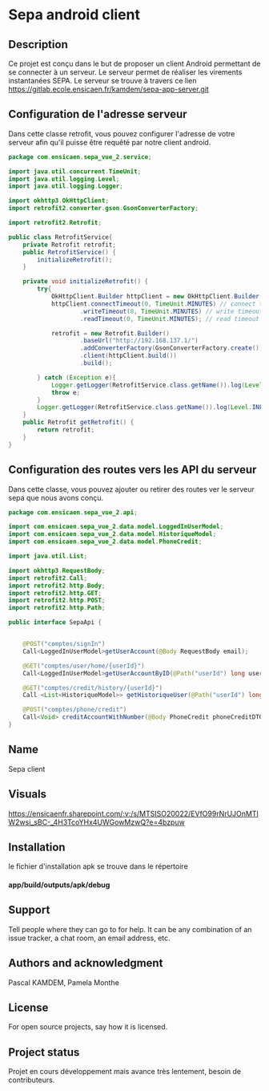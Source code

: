 # Sepa android client


## Description

Ce projet est conçu dans le but de proposer un client Android permettant de se connecter à un serveur. Le serveur permet de réaliser les virements instantanées SEPA.
Le serveur se trouve  à travers ce lien https://gitlab.ecole.ensicaen.fr/kamdem/sepa-app-server.git

## Configuration de l'adresse serveur

Dans cette classe retrofit, vous pouvez configurer l'adresse de votre serveur afin qu'il puisse être requêté par notre client android.

```java
package com.ensicaen.sepa_vue_2.service;

import java.util.concurrent.TimeUnit;
import java.util.logging.Level;
import java.util.logging.Logger;

import okhttp3.OkHttpClient;
import retrofit2.converter.gson.GsonConverterFactory;

import retrofit2.Retrofit;

public class RetrofitService{
    private Retrofit retrofit;
    public RetrofitService() {
        initializeRetrofit();
    }

    private void initializeRetrofit() {
        try{
            OkHttpClient.Builder httpClient = new OkHttpClient.Builder();
            httpClient.connectTimeout(0, TimeUnit.MINUTES) // connect timeout
                    .writeTimeout(0, TimeUnit.MINUTES) // write timeout
                    .readTimeout(0, TimeUnit.MINUTES); // read timeout

            retrofit = new Retrofit.Builder()
                    .baseUrl("http://192.168.137.1/")
                    .addConverterFactory(GsonConverterFactory.create())
                    .client(httpClient.build())
                    .build();

        } catch (Exception e){
            Logger.getLogger(RetrofitService.class.getName()).log(Level.INFO,retrofit + e.toString());
            throw e;
        }
        Logger.getLogger(RetrofitService.class.getName()).log(Level.INFO,"Fin de construction du base URl retrofit");
    }
    public Retrofit getRetrofit() {
        return retrofit;
    }
}

```

## Configuration des routes vers les API du serveur

Dans cette classe, vous pouvez ajouter ou retirer des routes ver le serveur sepa que nous avons conçu.
```java
package com.ensicaen.sepa_vue_2.api;

import com.ensicaen.sepa_vue_2.data.model.LoggedInUserModel;
import com.ensicaen.sepa_vue_2.data.model.HistoriqueModel;
import com.ensicaen.sepa_vue_2.data.model.PhoneCredit;

import java.util.List;

import okhttp3.RequestBody;
import retrofit2.Call;
import retrofit2.http.Body;
import retrofit2.http.GET;
import retrofit2.http.POST;
import retrofit2.http.Path;

public interface SepaApi {


    @POST("comptes/signIn")
    Call<LoggedInUserModel>getUserAccount(@Body RequestBody email);

    @GET("comptes/user/home/{userId}")
    Call<LoggedInUserModel>getUserAccountByID(@Path("userId") long userId);

    @GET("comptes/credit/history/{userId}")
    Call <List<HistoriqueModel>> getHistoriqueUser(@Path("userId") long userId);

    @POST("comptes/phone/credit")
    Call<Void> creditAccountWithNumber(@Body PhoneCredit phoneCreditDTO);
}


```
## Name
Sepa client


## Visuals

https://ensicaenfr.sharepoint.com/:v:/s/MTSISO20022/EVfO99rNrUJOnMTlW2wsi_sBC-_4H3TcoYHx4UWGowMzwQ?e=4bzpuw

## Installation
le fichier d'installation apk se trouve dans le répertoire
#### app/build/outputs/apk/debug ####


## Support
Tell people where they can go to for help. It can be any combination of an issue tracker, a chat room, an email address, etc.

## Authors and acknowledgment
Pascal KAMDEM, Pamela Monthe

## License
For open source projects, say how it is licensed.

## Project status
Projet en cours développement mais avance très lentement, besoin de contributeurs.
